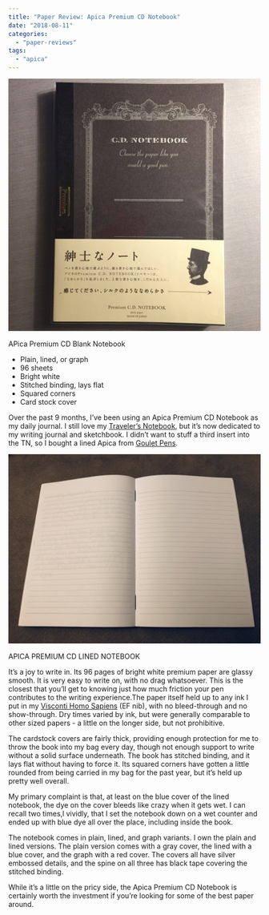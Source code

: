 ```yaml
---
title: "Paper Review: Apica Premium CD Notebook"
date: "2018-08-11"
categories: 
  - "paper-reviews"
tags: 
  - "apica"
---
```


![Apica Premium CD Blank Notebook](notebook1.jpg)

APica Premium CD Blank Notebook

- Plain, lined, or graph
- 96 sheets
- Bright white 
- Stitched binding, lays flat
- Squared corners
- Card stock cover

Over the past 9 months, I’ve been using an Apica Premium CD Notebook as my daily journal. I still love my [Traveler’s Notebook](http://www.carpedavid.com/blog/2015/12/29/midori-travelers-notebook), but it’s now dedicated to my writing journal and sketchbook. I didn’t want to stuff a third insert into the TN, so I bought a lined Apica from [Goulet Pens](https://www.gouletpens.com/collections/apica/products/apica-premium-cd-a5-notebook-blue-lined?variant=11884609765419).


![APICA PREMIUM CD LINED NOTEBOOK](notebook2.jpg)

APICA PREMIUM CD LINED NOTEBOOK

It’s a joy to write in. Its 96 pages of bright white premium paper are glassy smooth. It is very easy to write on, with no drag whatsoever. This is the closest that you’ll get to knowing just how much friction your pen contributes to the writing experience.The paper itself held up to any ink I put in my [Visconti Homo Sapiens](/blog/2011/11/20/pen-review-visconti-homo-sapiens) (EF nib), with no bleed-through and no show-through. Dry times varied by ink, but were generally comparable to other sized papers - a little on the longer side, but not prohibitive.

The cardstock covers are fairly thick, providing enough protection for me to throw the book into my bag every day, though not enough support to write without a solid surface underneath. The book has stitched binding, and it lays flat without having to force it. Its squared corners have gotten a little rounded from being carried in my bag for the past year, but it’s held up pretty well overall.

My primary complaint is that, at least on the blue cover of the lined notebook, the dye on the cover bleeds like crazy when it gets wet. I can recall two times,l vividly, that I set the notebook down on a wet counter and ended up with blue dye all over the place, including inside the book.

The notebook comes in plain, lined, and graph variants. I own the plain and lined versions. The plain version comes with a gray cover, the lined with a blue cover, and the graph with a red cover. The covers all have silver embossed details, and the spine on all three has black tape covering the stitched binding.

While it’s a little on the pricy side, the Apica Premium CD Notebook is certainly worth the investment if you’re looking for some of the best paper around.
